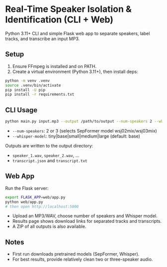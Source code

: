 # Real-Time Speaker Isolation & Identification (CLI + Web)

Python 3.11+ CLI and simple Flask web app to separate speakers, label tracks, and transcribe an input MP3.

## Setup

1. Ensure FFmpeg is installed and on PATH.
2. Create a virtual environment (Python 3.11+), then install deps:

```bash
python -m venv .venv
source .venv/bin/activate
pip install -U pip
pip install -r requirements.txt
```

## CLI Usage

```bash
python main.py input.mp3 --output /path/to/output --num-speakers 2 --whisper-model base
```

- `--num-speakers`: 2 or 3 (selects SepFormer model wsj02mix/wsj03mix)
- `--whisper-model`: tiny|base|small|medium|large (default: base)

Outputs are written to the output directory:
- `speaker_1.wav`, `speaker_2.wav`, ...
- `transcript.json` and `transcript.txt`

## Web App

Run the Flask server:

```bash
export FLASK_APP=web/app.py
python web/app.py
# then open http://localhost:5000
```

- Upload an MP3/WAV, choose number of speakers and Whisper model.
- Results page shows download links for separated tracks and transcripts.
- A ZIP of all outputs is also available.

## Notes
- First run downloads pretrained models (SepFormer, Whisper).
- For best results, provide relatively clean two or three-speaker audio.
